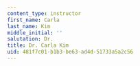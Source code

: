 ```yaml
---
content_type: instructor
first_name: Carla
last_name: Kim
middle_initial: ''
salutation: Dr.
title: Dr. Carla Kim
uid: 481f7c01-b1b3-be63-ad4d-51733a5a2c56
---
```

